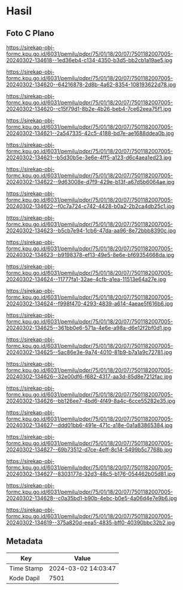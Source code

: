 # Hasil

## Foto C Plano

https://sirekap-obj-formc.kpu.go.id/6031/pemilu/pdpr/75/01/18/20/07/7501182007005-20240302-134618--1ed36eb4-c134-4350-b3d5-bb2cb1a19ae5.jpg

https://sirekap-obj-formc.kpu.go.id/6031/pemilu/pdpr/75/01/18/20/07/7501182007005-20240302-134620--64216878-2d8b-4a62-8354-108193622d78.jpg

https://sirekap-obj-formc.kpu.go.id/6031/pemilu/pdpr/75/01/18/20/07/7501182007005-20240302-134620--c15f79d1-8b2e-4b26-beb4-7ce62eea75f1.jpg

https://sirekap-obj-formc.kpu.go.id/6031/pemilu/pdpr/75/01/18/20/07/7501182007005-20240302-134621--2a547335-42c5-4188-bd7e-ae1688ddea0b.jpg

https://sirekap-obj-formc.kpu.go.id/6031/pemilu/pdpr/75/01/18/20/07/7501182007005-20240302-134621--b5d30b5e-3e6e-4ff5-a123-d6c4aea1ed23.jpg

https://sirekap-obj-formc.kpu.go.id/6031/pemilu/pdpr/75/01/18/20/07/7501182007005-20240302-134622--9d63008e-d7f9-429e-b13f-a67d5b6064ae.jpg

https://sirekap-obj-formc.kpu.go.id/6031/pemilu/pdpr/75/01/18/20/07/7501182007005-20240302-134622--f0c7a724-c742-4428-b0a2-2b2ca4db25c1.jpg

https://sirekap-obj-formc.kpu.go.id/6031/pemilu/pdpr/75/01/18/20/07/7501182007005-20240302-134623--b5cb7e94-1cb6-47da-aa96-8e72bbb8390c.jpg

https://sirekap-obj-formc.kpu.go.id/6031/pemilu/pdpr/75/01/18/20/07/7501182007005-20240302-134623--b9198378-ef13-49e5-8e6e-bf69354668da.jpg

https://sirekap-obj-formc.kpu.go.id/6031/pemilu/pdpr/75/01/18/20/07/7501182007005-20240302-134624--11777fa1-32ae-4cfb-a1ea-11513e64a27e.jpg

https://sirekap-obj-formc.kpu.go.id/6031/pemilu/pdpr/75/01/18/20/07/7501182007005-20240302-134624--f998f470-4293-4839-a614-4aeae5f616b6.jpg

https://sirekap-obj-formc.kpu.go.id/6031/pemilu/pdpr/75/01/18/20/07/7501182007005-20240302-134625--361bb0e6-571a-4e6e-a98a-d6e12f2bf0d1.jpg

https://sirekap-obj-formc.kpu.go.id/6031/pemilu/pdpr/75/01/18/20/07/7501182007005-20240302-134625--5ac86e3e-9a74-4010-81b9-b7a1a9c72781.jpg

https://sirekap-obj-formc.kpu.go.id/6031/pemilu/pdpr/75/01/18/20/07/7501182007005-20240302-134626--32e00df6-f682-4317-aa3d-85d8e7212fac.jpg

https://sirekap-obj-formc.kpu.go.id/6031/pemilu/pdpr/75/01/18/20/07/7501182007005-20240302-134626--bb126ee7-4bd6-4f49-8a4c-6cce55282e35.jpg

https://sirekap-obj-formc.kpu.go.id/6031/pemilu/pdpr/75/01/18/20/07/7501182007005-20240302-134627--ddd01bb6-491e-471c-a18e-0a1a83865384.jpg

https://sirekap-obj-formc.kpu.go.id/6031/pemilu/pdpr/75/01/18/20/07/7501182007005-20240302-134627--69b73512-d7ce-4eff-8c14-5499b5c7768b.jpg

https://sirekap-obj-formc.kpu.go.id/6031/pemilu/pdpr/75/01/18/20/07/7501182007005-20240302-134627--8303177d-32d3-48c5-b176-054462b05d81.jpg

https://sirekap-obj-formc.kpu.go.id/6031/pemilu/pdpr/75/01/18/20/07/7501182007005-20240302-134628--c0a35bd1-b90b-4ebc-b0e5-4a06d4e7e9b6.jpg

https://sirekap-obj-formc.kpu.go.id/6031/pemilu/pdpr/75/01/18/20/07/7501182007005-20240302-134619--375a820d-eea5-4835-bff0-40390bbc32b2.jpg


## Metadata

| Key        | Value               |
| ---------- | ------------------- |
| Time Stamp | 2024-03-02 14:03:47 |
| Kode Dapil | 7501                |




